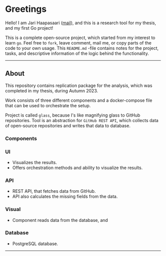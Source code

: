 # Greetings

Hello! I am Jari Haapasaari ([mail](mailto:haapjari@gmail.com)), and this is a research tool for my thesis, and my first Go project! 

This is a complete open-source project, which started from my interest to learn `go`. Feel free to `fork`, leave comment, mail me, or copy parts of the code to your own usage. This `README.md` -file contains notes for the project, tasks, and descriptive information of the logic behind the functionality.

---

## About

This repository contains replication package for the analysis, which was completed in my thesis, during Autumn 2023. 

Work consists of three different components and a docker-compose file that can be used to orchestrate the setup.

Project is called `glass`, because I's like magnifying glass to GitHub repositories. Tool is an abstraction for `GitHub REST API`, which collects data of open-source repositories and writes that data to database.

### Components

### UI

- Visualizes the results.
- Offers orchestration methods and ability to visualize the results.

### API

- REST API, that fetches data from GitHub.
- API also calculates the missing fields from the data.

### Visual

- Component reads data from the database, and  

### Database

- PostgreSQL database.

---